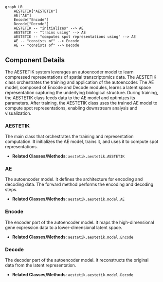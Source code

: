```mermaid
graph LR
    AESTETIK["AESTETIK"]
    AE["AE"]
    Encode["Encode"]
    Decode["Decode"]
    AESTETIK -- "initializes" --> AE
    AESTETIK -- "trains using" --> AE
    AESTETIK -- "computes spot representations using" --> AE
    AE -- "consists of" --> Encode
    AE -- "consists of" --> Decode
```

## Component Details

The AESTETIK system leverages an autoencoder model to learn compressed representations of spatial transcriptomics data. The AESTETIK class orchestrates the training and application of the autoencoder. The AE model, composed of Encode and Decode modules, learns a latent space representation capturing the underlying biological structure. During training, the AESTETIK class feeds data to the AE model and optimizes its parameters. After training, the AESTETIK class uses the trained AE model to compute spot representations, enabling downstream analysis and visualization.

### AESTETIK
The main class that orchestrates the training and representation computation. It initializes the AE model, trains it, and uses it to compute spot representations.
- **Related Classes/Methods**: `aestetik.aestetik.AESTETIK`

### AE
The autoencoder model. It defines the architecture for encoding and decoding data. The forward method performs the encoding and decoding steps.
- **Related Classes/Methods**: `aestetik.aestetik.model.AE`

### Encode
The encoder part of the autoencoder model. It maps the high-dimensional gene expression data to a lower-dimensional latent space.
- **Related Classes/Methods**: `aestetik.aestetik.model.Encode`

### Decode
The decoder part of the autoencoder model. It reconstructs the original data from the latent representation.
- **Related Classes/Methods**: `aestetik.aestetik.model.Decode`

